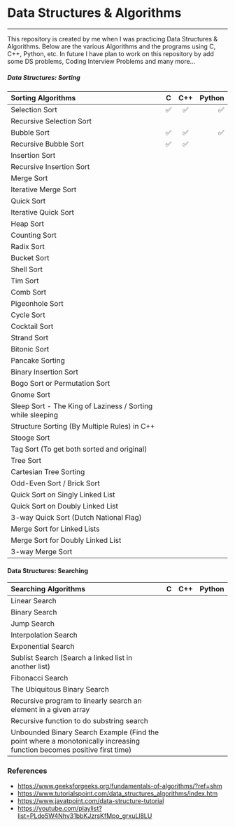 # Data Structures & Algorithms
---
This repository is created by me when I was practicing Data Structures & Algorithms. Below are the various Algorithms and the programs using C, C++, Python, etc. In future I have plan to work on this repository by add some DS problems, Coding Interview Problems and many more...

##### Data Structures: Sorting
| Sorting Algorithms   | C     | C++   | Python    |
| :---     | :---: | :---: | ---:      |
| Selection Sort | ✅ | ✅ | ✅ |
| Recursive Selection Sort |  |  |  |
| Bubble Sort | ✅ | ✅ | ✅ |
| Recursive Bubble Sort | ✅ | ✅ |  |
| Insertion Sort |  |  |  |
| Recursive Insertion Sort |  |  |  |
| Merge Sort |  |  |  |
| Iterative Merge Sort |  |  |  |
| Quick Sort |  |  |  |
| Iterative Quick Sort |  |  |  |
| Heap Sort |  |  |  |
| Counting Sort |  |  |  |
| Radix Sort |  |  |  |
| Bucket Sort |  |  |  |
| Shell Sort |  |  |  |
| Tim Sort |  |  |  |
| Comb Sort |  |  |  |
| Pigeonhole Sort |  |  |  |
| Cycle Sort |  |  |  |
| Cocktail Sort |  |  |  |
| Strand Sort |  |  |  |
| Bitonic Sort |  |  |  |
| Pancake Sorting |  |  |  |
| Binary Insertion Sort |  |  |  |
| Bogo Sort or Permutation Sort |  |  |  |
| Gnome Sort |  |  |  |
| Sleep Sort - The King of Laziness / Sorting while sleeping |  |  |  |
| Structure Sorting (By Multiple Rules) in C++ |  |  |  |
| Stooge Sort |  |  |  |
| Tag Sort (To get both sorted and original) |  |  |  |
| Tree Sort |  |  |  |
| Cartesian Tree Sorting |  |  |  |
| Odd-Even Sort / Brick Sort |  |  |  |
| Quick Sort on Singly Linked List |  |  |  |
| Quick Sort on Doubly Linked List |  |  |  |
| 3-way Quick Sort (Dutch National Flag) |  |  |  |
| Merge Sort for Linked Lists |  |  |  |
| Merge Sort for Doubly Linked List |  |  |  |
| 3-way Merge Sort |  |  |  |

#### Data Structures: Searching
| Searching Algorithms   | C     | C++   | Python    |
| :---     | :---: | :---: | ---:      |
| Linear Search |  |  |  |
| Binary Search |  |  |  |
| Jump Search |  |  |  |
| Interpolation Search |  |  |  |
| Exponential Search |  |  |  |
| Sublist Search (Search a linked list in another list) |  |  |  |
| Fibonacci Search |  |  |  |
| The Ubiquitous Binary Search |  |  |  |
| Recursive program to linearly search an element in a given array |  |  |  |
| Recursive function to do substring search |  |  |  |
| Unbounded Binary Search Example (Find the point where a monotonically increasing function becomes positive first time) |  |  |  |

### References
- https://www.geeksforgeeks.org/fundamentals-of-algorithms/?ref=shm
- https://www.tutorialspoint.com/data_structures_algorithms/index.htm
- https://www.javatpoint.com/data-structure-tutorial
- https://youtube.com/playlist?list=PLdo5W4Nhv31bbKJzrsKfMpo_grxuLl8LU
